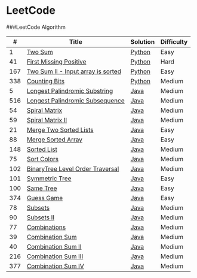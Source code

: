 LeetCode
========

###LeetCode Algorithm

| # | Title | Solution | Difficulty |
|---| ----- | -------- | ---------- |
|1|[Two Sum](https://leetcode.com/problems/two-sum) | [Python](./algorithms/python/TwoSum.py)|Easy|
|41|[First Missing Positive](https://leetcode.com/problems/first-missing-positive) | [Python](./algorithms/python/FirstMissingPositive.py)|Hard|
|167|[Two Sum II - Input array is sorted](https://leetcode.com/problems/two-sum-ii-input-array-is-sorted) | [Python](./algorithms/python/TwoSumIiInputArrayIsSorted.py)|Easy|
|338|[Counting Bits](https://leetcode.com/problems/counting-bits) | [Python](./algorithms/python/CountingBit.py)|Medium|
|5|[Longest Palindromic Substring](https://leetcode.com/problems/longest-palindromic-substring) | [Java](./algorithms/java/LongestPalindromicSubstring.java)|Medium|
|516|[Longest Palindromic Subsequence](https://leetcode.com/problems/longest-palindromic-subsequence) | [Java](./algorithms/java/LongestPalindromicSubSequence.java)|Medium|
|54|[Spiral Matrix](https://leetcode.com/problems/spiral-matrix) | [Java](./algorithms/java/SpiralMatrix.java)|Medium|
|59|[Spiral Matrix II](https://leetcode.com/problems/spiral-matrix-ii) | [Java](./algorithms/java/SpiralMatrixII.java)|Medium|
|21|[Merge Two Sorted Lists](https://leetcode.com/problems/merge-two-sorted-lists) | [Java](./algorithms/java/MergeTwoSortedList.java)|Easy|
|88|[Merge Sorted Array](https://leetcode.com/problems/merge-sorted-array) | [Java](./algorithms/java/MergeSortedArray.java)|Easy|
|148|[Sorted List](https://leetcode.com/problems/sort-list) | [Java](./algorithms/java/SortedList.java)|Medium|
|75|[Sort Colors](https://leetcode.com/problems/sort-colors) | [Java](./algorithms/java/SortColors.java)|Medium|
|102|[BinaryTree Level Order Traversal](https://leetcode.com/problems/binary-tree-level-order-traversal) | [Java](./algorithms/java/BinaryTreeLevelOrderTraversal.java)|Medium|
|101|[Symmetric Tree](https://leetcode.com/problems/symmetric-tree) | [Java](./algorithms/java/SymmetricTree.java)|Easy|
|100|[Same Tree](https://leetcode.com/problems/same-tree) | [Java](./algorithms/java/SameTree.java)|Easy|
|374|[Guess Game](https://leetcode.com/problems/guess-game) | [Java](./algorithms/java/GuessGame.java)|Easy|
|78|[Subsets](https://leetcode.com/problems/subsets) | [Java](./algorithms/java/Subsets.java)|Medium|
|90|[Subsets II](https://leetcode.com/problems/subsets-ii) | [Java](./algorithms/java/SubsetsII.java)|Medium|
|77|[Combinations](https://leetcode.com/problems/combinations) | [Java](./algorithms/java/Combinations.java)|Medium|
|39|[Combination Sum](https://leetcode.com/problems/combination-sum) | [Java](./algorithms/java/CombinationSum.java)|Medium|
|40|[Combination Sum II](https://leetcode.com/problems/combination-sum-ii) | [Java](./algorithms/java/CombinationSumII.java)|Medium|
|216|[Combination Sum III](https://leetcode.com/problems/combination-sum-iii) | [Java](./algorithms/java/CombinationSumIII.java)|Medium|
|377|[Combination Sum IV](https://leetcode.com/problems/combination-sum-iv) | [Java](./algorithms/java/CombinationSumIV.java)|Medium|

